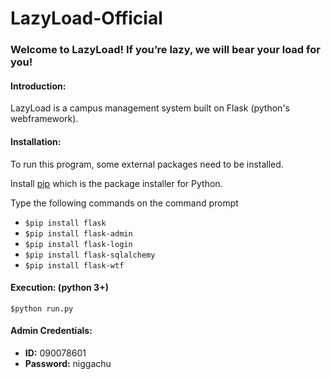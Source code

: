 # LazyLoad-Official
### Welcome to LazyLoad! If you’re lazy, we will bear your load for you!
#### Introduction:
LazyLoad is a campus management system built on Flask (python's webframework).
#### Installation:
To run this program, some external packages need to be installed.

Install [pip](https://pip.pypa.io/en/stable/installing/) which is the package installer for Python. 

Type the following commands on the command prompt
* `$pip install flask`
* `$pip install flask-admin`
* `$pip install flask-login`
* `$pip install flask-sqlalchemy`
* `$pip install flask-wtf`

#### Execution: (python 3+)
`$python run.py`

#### Admin Credentials: 
- **ID:** 090078601 
- **Password:** niggachu
